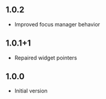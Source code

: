 ## 1.0.2

* Improved focus manager behavior

## 1.0.1+1

* Repaired widget pointers

## 1.0.0

* Initial version
